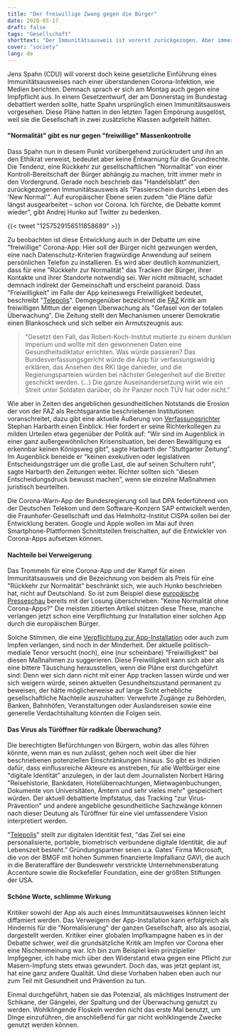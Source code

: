 ```yaml
---
title: "Der freiwillige Zwang gegen die Bürger"
date: 2020-05-17
draft: false
tags: "Gesellschaft"
shorttext: "Der Immunitätsausweis ist vorerst zurückgezogen. Aber immer noch soll für eine Rückkehr zur Normalität ein Preis in Form von Überwachung, Gängelei und gesellschaftlicher Spaltung verlangt werden dürfen."
cover: "society"
lang: de
---
```


Jens Spahn (CDU) will vorerst doch keine gesetzliche Einführung eines Immunitätsausweises nach einer überstandenen Corona-Infektion, wie Medien berichten. Demnach sprach er sich am Montag auch gegen eine Impfpflicht aus. In einem Gesetzentwurf, der am Donnerstag im Bundestag debattiert werden sollte, hatte Spahn ursprünglich einen Immunitätsausweis vorgesehen. Diese Pläne hatten in den letzten Tagen Empörung ausgelöst, weil sie die Gesellschaft in zwei zusätzliche Klassen aufgeteilt hätten.

#### "Normalität" gibt es nur gegen "freiwillige" Massenkontrolle

Dass Spahn nun in diesem Punkt vorübergehend zurückrudert und ihn an den Ethikrat verweist, bedeutet aber keine Entwarnung für die Grundrechte. Die Tendenz, eine Rückkehr zur gesellschaftlichen "Normalität" von einer Kontroll-Bereitschaft der Bürger abhängig zu machen, tritt immer mehr in den Vordergrund. Gerade noch beschrieb das "Handelsblatt" den zurückgezogenen Immunitätsausweis als "Passierschein durchs Leben des 'New Normal'". Auf europäischer Ebene seien zudem "die Pläne dafür längst ausgearbeitet – schon vor Corona. Ich fürchte, die Debatte kommt wieder", gibt Andrej Hunko auf Twitter zu bedenken.

{{< tweet "1257529156511858689" >}}

Zu beobachten ist diese Entwicklung auch in der Debatte um eine "freiwillige" Corona-App: Hier soll der Bürger nicht gezwungen werden, eine nach Datenschutz-Kriterien fragwürdige Anwendung auf seinem persönlichen Telefon zu installieren. Es wird aber deutlich kommuniziert, dass für eine "Rückkehr zur Normalität" das Tracken der Bürger, ihrer Kontakte und ihrer Standorte notwendig sei. Wer nicht mitmacht, schadet demnach indirekt der Gemeinschaft und erscheint paranoid. Dass "Freiwilligkeit" im Falle der App keineswegs Freiwilligkeit bedeutet, beschreibt "[Telepolis](https://www.heise.de/newsticker/meldung/Corona-Tracing-Apps-Freiwilligkeit-bedeutet-nicht-Freiwilligkeit-4713114.html "Corona-Tracing-Apps: Freiwilligkeit bedeutet nicht Freiwilligkeit")". Demgegenüber bezeichnet die [FAZ](https://www.faz.net/aktuell/politik/inland/app-gegen-corona-das-gefasel-von-der-totalen-ueberwachung-16733681.html "Das Gefasel von der totalen Überwachung") Kritik am freiwilligen Mittun der eigenen Überwachung als "Gefasel von der totalen Überwachung". Die Zeitung stellt den Mechanismen unserer Demokratie einen Blankoscheck und sich selber ein Armutszeugnis aus:

> "Gesetzt den Fall, das Robert-Koch-Institut mutierte zu einem dunklen Imperium und wollte mit den gewonnenen Daten eine Gesundheitsdiktatur errichten. Was würde passieren? Das Bundesverfassungsgericht würde die App für verfassungswidrig erklären, das Ansehen des RKI läge danieder, und die Regierungsparteien würden bei nächster Gelegenheit auf die Bretter geschickt werden. (…) Die ganze Auseinandersetzung wirkt wie ein Streit unter Soldaten darüber, ob ihr Panzer noch TÜV hat oder nicht."

Wie aber in Zeiten des angeblichen gesundheitlichen Notstands die Erosion der von der FAZ als Rechtsgarantie beschriebenen Institutionen voranschreitet, dazu gibt eine aktuelle Äußerung von [Verfassungsrichter](https://web.de/magazine/regio/baden-wuerttemberg/verfassungsrichter-verstaendnis-politik-krise-34672714 "Verfassungsrichter hat Verständnis für Politik in Krise") Stephan Harbarth einen Einblick. Hier fordert er seine Richterkollegen zu milden Urteilen etwa gegenüber der Politik auf: "Wir sind im Augenblick in einer ganz außergewöhnlichen Krisensituation, bei deren Bewältigung es erkennbar keinen Königsweg gibt”, sagte Harbarth der "Stuttgarter Zeitung". Im Augenblick beneide er "keinen exekutiven oder legislativen Entscheidungsträger um die große Last, die auf seinen Schultern ruht”, sagte Harbarth den Zeitungen weiter. Richter sollten sich "diesen Entscheidungsdruck bewusst machen”, wenn sie einzelne Maßnahmen juristisch beurteilten.

Die Corona-Warn-App der Bundesregierung soll laut DPA federführend von der Deutschen Telekom und dem Software-Konzern SAP entwickelt werden, die Fraunhofer-Gesellschaft und das Helmholtz-Institut CISPA sollen bei der Entwicklung beraten. Google und Apple wollen im Mai auf ihren Smartphone-Plattformen Schnittstellen freischalten, auf die Entwickler von Corona-Apps aufsetzen können.

#### Nachteile bei Verweigerung

Das Trommeln für eine Corona-App und der Kampf für einen Immunitätsausweis und die Bezeichnung von beidem als Preis für eine "Rückkehr zur Normalität" beschränkt sich, wie auch Hunko beschrieben hat, nicht auf Deutschland. So ist zum Beispiel diese [europäische Presseschau](https://www.eurotopics.net/de/239161/keine-normalitaet-ohne-corona-apps "Keine Normalität ohne Corona-Apps?") bereits mit der Losung überschrieben: "Keine Normalität ohne Corona-Apps?" Die meisten zitierten Artikel stützen diese These, manche verlangen jetzt schon eine Verpflichtung zur Installation einer solchen App durch die europäischen Bürger.

Solche Stimmen, die eine [Verpflichtung zur App-Installation](https://www.lesechos.fr/idees-debats/cercle/opinion-stopcovid-le-volontariat-ou-la-loi-1196500 "StopCovid : le volontariat ou la loi") oder auch zum Impfen verlangen, sind noch in der Minderheit. Der aktuelle politisch-mediale Tenor versucht (noch), eine (nur scheinbare) "Freiwilligkeit" bei diesen Maßnahmen zu suggerieren. Diese Freiwilligkeit kann sich aber als eine bittere Täuschung herausstellen, wenn die Pläne erst durchgeführt sind: Denn wer sich dann nicht mit einer App tracken lassen würde und wer sich weigern würde, seinen aktuellen Gesundheitszustand permanent zu beweisen, der hätte möglicherweise auf lange Sicht erhebliche gesellschaftliche Nachteile auszuhalten: Verwehrte Zugänge zu Behörden, Banken, Bahnhöfen, Veranstaltungen oder Auslandsreisen sowie eine generelle Verdachtshaltung könnten die Folgen sein.

#### Das Virus als Türöffner für radikale Überwachung?

Die berechtigten Befürchtungen von Bürgern, wohin das alles führen könnte, wenn man es nun zulässt, gehen noch weit über die hier beschriebenen potenziellen Einschränkungen hinaus. So gibt es Indizien dafür, dass einflussreiche Akteure es anstreben, für alle Weltbürger eine "digitale Identität" anzulegen, in der laut dem Journalisten Norbert Häring "Reisehistorie, Bankdaten, Hotelübernachtungen, Mietwagenbuchungen, Dokumente von Universitäten, Ämtern und sehr vieles mehr" gespeichert würden. Der aktuell debattierte Impfstatus, das Tracking "zur Virus-Prävention" und andere angebliche gesundheitliche Sachzwänge können nach dieser Deutung als Türöffner für eine viel umfassendere Vision interpretiert werden.

"[Telepolis](https://www.heise.de/tp/features/Ueber-Impfstoffe-zur-digitalen-Identitaet-4713041.html?seite=all "Über Impfstoffe zur digitalen Identität?")" stellt zur digitalen Identität fest, "das Ziel sei eine personalisierte, portable, biometrisch verbundene digitale Identität, die auf Lebenszeit besteht.” Gründungspartner seien u.a. Gates’ Firma Microsoft, die von der BMGF mit hohen Summen finanzierte Impfallianz GAVI, die auch in die Berateraffäre der Bundeswehr verstrickte Unternehmensberatung Accenture sowie die Rockefeller Foundation, eine der größten Stiftungen der USA.

#### Schöne Worte, schlimme Wirkung

Kritiker sowohl der App als auch eines Immunitätsausweises können leicht diffamiert werden. Das Verweigern der App-Installation kann erfolgreich als Hindernis für die "Normalisierung" der ganzen Gesellschaft, also als asozial, dargestellt werden. Kritiker einer globalen Impfkampagne haben es in der Debatte schwer, weil die grundsätzliche Kritik am Impfen vor Corona eher eine Nischenmeinung war. Ich bin zum Beispiel kein prinzipieller Impfgegner, ich habe mich über den Widerstand etwa gegen eine Pflicht zur Masern-Impfung stets etwas gewundert. Doch das, was jetzt geplant ist, hat eine ganz andere Qualität. Und diese Vorhaben haben eben auch nur zum Teil mit Gesundheit und Prävention zu tun.

Einmal durchgeführt, haben sie das Potenzial, als mächtiges Instrument der Schikane, der Gängelei, der Spaltung und der Überwachung genutzt zu werden. Wohlklingende Floskeln werden nicht das erste Mal benutzt, um Dinge einzuführen, die anschließend für gar nicht wohlklingende Zwecke genutzt werden können.
